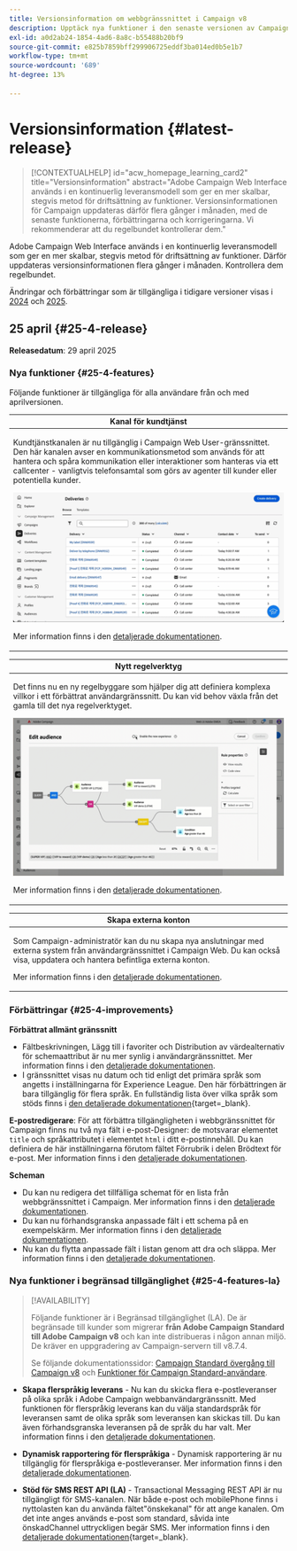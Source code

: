 ```yaml
---
title: Versionsinformation om webbgränssnittet i Campaign v8
description: Upptäck nya funktioner i den senaste versionen av Campaign Web User Interface
exl-id: a0d2ab24-1854-4ad6-8a8c-b55488b20bf9
source-git-commit: e825b7859bff299906725eddf3ba014ed0b5e1b7
workflow-type: tm+mt
source-wordcount: '689'
ht-degree: 13%

---
```


# Versionsinformation {#latest-release}

>[!CONTEXTUALHELP]
>id="acw_homepage_learning_card2"
>title="Versionsinformation"
>abstract="Adobe Campaign Web Interface används i en kontinuerlig leveransmodell som ger en mer skalbar, stegvis metod för driftsättning av funktioner. Versionsinformationen för Campaign uppdateras därför flera gånger i månaden, med de senaste funktionerna, förbättringarna och korrigeringarna. Vi rekommenderar att du regelbundet kontrollerar dem."

Adobe Campaign Web Interface används i en kontinuerlig leveransmodell som ger en mer skalbar, stegvis metod för driftsättning av funktioner. Därför uppdateras versionsinformationen flera gånger i månaden. Kontrollera dem regelbundet.

Ändringar och förbättringar som är tillgängliga i tidigare versioner visas i [2024](release-notes-24.md) och [2025](release-notes-25.md).

## 25 april {#25-4-release}

**Releasedatum**: 29 april 2025


### Nya funktioner {#25-4-features}

Följande funktioner är tillgängliga för alla användare från och med aprilversionen.

<table>
<thead>
<tr>
<th><strong>Kanal för kundtjänst</strong><br/></th>
</tr>
</thead>
<tbody>
<tr>
<td>
<p>Kundtjänstkanalen är nu tillgänglig i Campaign Web User-gränssnittet. Den här kanalen avser en kommunikationsmetod som används för att hantera och spåra kommunikation eller interaktioner som hanteras via ett callcenter - vanligtvis telefonsamtal som görs av agenter till kunder eller potentiella kunder.</p>
<img src="assets/do-not-localize/call-center.gif">
<p>Mer information finns i den <a href="../call-center/gs-call-center.md">detaljerade dokumentationen</a>.</p>
</td>
</tr>
</tbody>
</table>

<table>
<thead>
<tr>
<th><strong>Nytt regelverktyg</strong><br/></th>
</tr>
</thead>
<tbody>
<tr>
<td>
<p>Det finns nu en ny regelbyggare som hjälper dig att definiera komplexa villkor i ett förbättrat användargränssnitt. Du kan vid behov växla från det gamla till det nya regelverktyget.</p>
<img src="assets/do-not-localize/rule-builder-release.gif">
<p>Mer information finns i den <a href="../query/query-modeler-overview.md">detaljerade dokumentationen</a>.</p>
</td>
</tr>
</tbody>
</table>

<table>
<thead>
<tr>
<th><strong>Skapa externa konton</strong><br/></th>
</tr>
</thead>
<tbody>
<tr>
<td>
<p>Som Campaign-administratör kan du nu skapa nya anslutningar med externa system från användargränssnittet i Campaign Web.
Du kan också visa, uppdatera och hantera befintliga externa konton.</p>
<p>Mer information finns i den <a href="../administration/external-account.md">detaljerade dokumentationen</a>.</p>
</td>
</tr>
</tbody>
</table>

### Förbättringar {#25-4-improvements}

**Förbättrat allmänt gränssnitt**

* Fältbeskrivningen, Lägg till i favoriter och Distribution av värdealternativ för schemaattribut är nu mer synlig i användargränssnittet. Mer information finns i den [detaljerade dokumentationen](../get-started/attributes.md).
* I gränssnittet visas nu datum och tid enligt det primära språk som angetts i inställningarna för Experience League. Den här förbättringen är bara tillgänglig för flera språk. En fullständig lista över vilka språk som stöds finns i [den detaljerade dokumentationen](https://experienceleague.adobe.com/sv/docs/core-services/interface/features/browser-language){target=_blank}.

<!--
ko * Built-in options are now only visible in the list of options if the **Show advanced options** toggle is activated.
ko * The typology rules creation screen has been updated to facilitate the selection of the type of rule.
-->

**E-postredigerare**: För att förbättra tillgängligheten i webbgränssnittet för Campaign finns nu två nya fält i e-post-Designer: de motsvarar elementet `title` och språkattributet i elementet `html` i ditt e-postinnehåll. Du kan definiera de här inställningarna förutom fältet Förrubrik i delen Brödtext för e-post. Mer information finns i den [detaljerade dokumentationen](../email/metadata.md).

<!--
**Workflow**: You can now select an existing Javascript code in workflow properties or in a Javascript activity.    
-->

**Scheman**

* Du kan nu redigera det tillfälliga schemat för en lista från webbgränssnittet i Campaign. Mer information finns i den [detaljerade dokumentationen](../audience/manage-audience.md).
* Du kan nu förhandsgranska anpassade fält i ett schema på en exempelskärm. Mer information finns i den [detaljerade dokumentationen](../administration/custom-fields.md#add).
* Nu kan du flytta anpassade fält i listan genom att dra och släppa. Mer information finns i den [detaljerade dokumentationen](../administration/custom-fields.md#add).


### Nya funktioner i begränsad tillgänglighet {#25-4-features-la}

>[!AVAILABILITY]
>
>Följande funktioner är i Begränsad tillgänglighet (LA). De är begränsade till kunder som migrerar **från Adobe Campaign Standard till Adobe Campaign v8** och kan inte distribueras i någon annan miljö. De kräver en uppgradering av Campaign-servern till v8.7.4.
>
>Se följande dokumentationssidor: [Campaign Standard övergång till Campaign v8](../rn/acs-migration.md) och [Funktioner för Campaign Standard-användare](https://experienceleague.adobe.com/docs/experience-cloud/campaign/campaign-standard-migration-home.html?lang=sv-SE).

* **Skapa flerspråkig leverans** - Nu kan du skicka flera e-postleveranser på olika språk i Adobe Campaign webbanvändargränssnitt. Med funktionen för flerspråkig leverans kan du välja standardspråk för leveransen samt de olika språk som leveransen kan skickas till. Du kan även förhandsgranska leveransen på de språk du har valt. Mer information finns i den [detaljerade dokumentationen](../email/edit-content.md).

* **Dynamisk rapportering för flerspråkiga** - Dynamisk rapportering är nu tillgänglig för flerspråkiga e-postleveranser. Mer information finns i den [detaljerade dokumentationen](../reporting/global-reports.md).

* **Stöd för SMS REST API (LA)** - Transactional Messaging REST API är nu tillgängligt för SMS-kanalen. När både e-post och mobilePhone finns i nyttolasten kan du använda fältet&quot;önskekanal&quot; för att ange kanalen. Om det inte anges används e-post som standard, såvida inte önskadChannel uttryckligen begär SMS. Mer information finns i den [detaljerade dokumentationen](https://experienceleague.adobe.com/sv/docs/experience-cloud/campaign/apis/managing-transactional-messages){target=_blank}.

